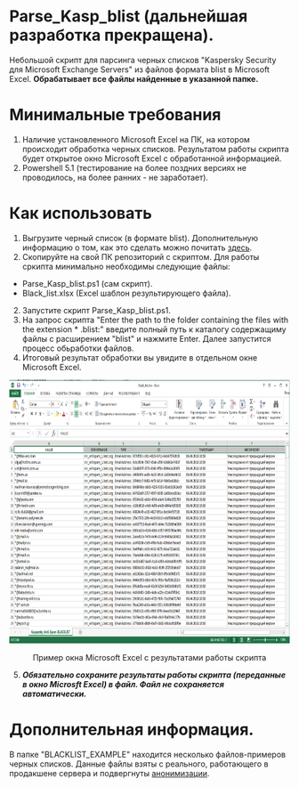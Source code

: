 # Parse_Kasp_blist (дальнейшая разработка прекращена).
Небольшой скрипт для парсинга черных списков "Kaspersky Security для Microsoft Exchange Servers" из файлов формата blist в Microsoft Excel. **Обрабатывает все файлы найденные в указанной папке.**

# Минимальные требования
1. Наличие установленного Microsoft Excel на ПК, на котором происходит обработка черных списков. Результатом работы скрипта будет открытое окно Microsoft Excel c обработанной информацией.
2. Powershell 5.1 (тестирование на более поздних версиях не проводилось, на более ранних - не заработает).

# Как использовать
1. Выгрузите черный список (в формате blist). Дополнительную информацию о том, как это сделать можно почитать [здесь](https://support.kaspersky.com/KS4Exchange/9.6/ru-RU/127325.htm).
2. Скопируйте на свой ПК репозиторий с скриптом. Для работы сркипта минимально необходимы следующие файлы:
- Parse_Kasp_blist.ps1 (сам скрипт).
- Black_list.xlsx (Excel шаблон результирующего файла).
2. Запустите скрипт Parse_Kasp_blist.ps1.
3. На запрос скрипта "Enter the path to the folder containing the files with the extension * .blist:" введите полный путь к каталогу содержащиму файлы с расширением "blist" и нажмите Enter. Далее запустится процесс обьработки файлов.
4. Итоговый результат обработки вы увидите в отдельном окне Microsoft Excel.

<p align="center">
  <img width="800" height="474" src="https://github.com/blademoon/Parse_Kasp_blist/blob/master/img/Result_window.png">
</p>
<p align="center">Пример окна Microsoft Excel с результатами работы скрипта</p>

5. ***Обязательно сохраните результаты работы скрипта (переданные в окно Microsft Excel) в файл. Файл не сохраняется автоматически.***

# Дополнительная информация.
В папке "BLACKLIST_EXAMPLE" находится несколько файлов-примеров черных списков. Данные файлы взяты с реального, работающего в продакшене сервера и подвергнуты [анонимизации](https://ru.wikipedia.org/wiki/%D0%90%D0%BD%D0%BE%D0%BD%D0%B8%D0%BC%D0%B8%D0%B7%D0%B0%D1%86%D0%B8%D1%8F). 
